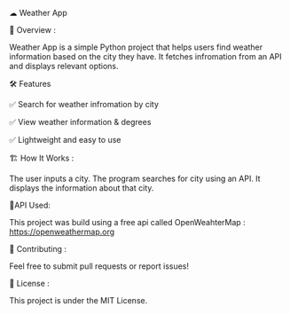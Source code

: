☁ Weather App

📌 Overview :

Weather App is a simple Python project that helps users find weather information based on the city they have. It fetches infromation from an API and displays relevant options.

🛠️ Features

✅ Search for weather infromation by city

✅ View weather information  & degrees

✅ Lightweight and easy to use

🏗️ How It Works :

The user inputs a city. The program searches for city using an API. It displays the information about that city.

💬API Used:

This project was build using a free api called OpenWeahterMap : https://openweathermap.org

🤝 Contributing :

Feel free to submit pull requests or report issues!

📜 License :

This project is under the MIT License.
